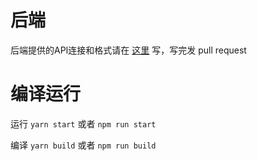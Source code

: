 # 后端

后端提供的API连接和格式请在 [这里](src/utils/api.ts) 写，写完发 pull request

# 编译运行

运行 `yarn start` 或者 `npm run start`

编译 `yarn build` 或者 `npm run build`
